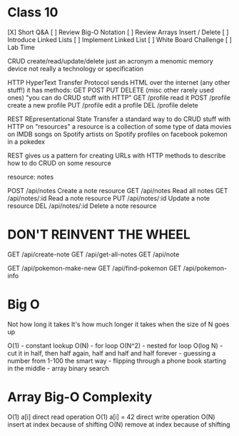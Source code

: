  Class 10
==========
[X] Short Q&A
[ ] Review Big-O Notation
[ ] Review Arrays Insert / Delete
[ ] Introduce Linked Lists
[ ] Implement Linked List
[ ] White Board Challenge
[ ] Lab Time

CRUD
create/read/update/delete
just an acronym
a menomic memory device
not really a technology or specification

HTTP
HyperText Transfer Protocol
sends HTML over the internet (any other stuff!)
it has methods:
  GET
  POST
  PUT
  DELETE
  (misc other rarely used ones)
"you can do CRUD stuff with HTTP"
GET  /profile read it
POST /profile create a new profile
PUT  /profile edit a profile
DEL  /profile delete


REST
REpresentational State Transfer
a standard way to do CRUD stuff with HTTP on "resources"
a resource is a collection of some type of data
  movies on IMDB
  songs on Spotify
  artists on Spotify
  profiles on facebook
  pokemon in a pokedex

REST gives us a pattern for creating URLs
with HTTP methods to describe how to do
CRUD on some resource

resource: notes

POST	/api/notes	    Create a note resource
GET	  /api/notes      Read all notes
GET   /api/notes/:id	Read a note resource
PUT	  /api/notes/:id	Update a note resource
DEL	  /api/notes/:id	Delete a note resource


DON'T REINVENT THE WHEEL
========================
GET /api/create-note
GET /api/get-all-notes
GET /api/note

GET /api/pokemon-make-new
GET /api/find-pokemon
GET /api/pokemon-info

# Big O
Not how long it takes
It's how much longer it takes when the size of N goes up

O(1)     - constant lookup
O(N)     - for loop
O(N^2)   - nested for loop
O(log N) - cut it in half, then half again, half and half
           and half forever
         - guessing a number from 1-100 the smart way
         - flipping through a phone book starting in the middle
         - array binary search

# Array Big-O Complexity
O(1) a[i]      direct read operation
O(1) a[i] = 42 direct write operation
O(N) insert at index because of shifting
O(N) remove at index because of shifting
